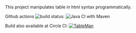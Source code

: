This project manipulates table in html syntax programmatically.

Github actions ![build status](https://github.com/fazreil/tableman/actions?query=workflow%3A%22Java+CI+with+Maven%22): ![Java CI with Maven](https://github.com/fazreil/tableman/workflows/Java%20CI%20with%20Maven/badge.svg?branch=master) 

Build also available at Circle CI: [![TableMan](https://circleci.com/gh/fazreil/tableman.svg?style=shield)](https://circleci.com/gh/fazreil/tableman)